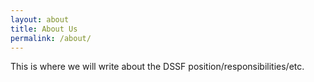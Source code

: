 ```yaml
---
layout: about
title: About Us
permalink: /about/
---
```


This is where we will write about the DSSF position/responsibilities/etc.

